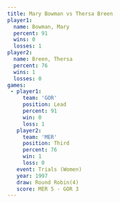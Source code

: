 ```yaml
---
title: Mary Bowman vs Thersa Breen
player1:             
  name: Bowman, Mary 
  percent: 91        
  wins: 0            
  losses: 1          
player2:             
  name: Breen, Thersa
  percent: 76        
  wins: 1            
  losses: 0          
games:
 - player1:        
     team: 'GOR'   
     position: Lead
     percent: 91   
     win: 0        
     loss: 1       
   player2:         
     team: 'MER'    
     position: Third
     percent: 76    
     win: 1         
     loss: 0        
   event: Trials (Women)
   year: 1997           
   draw: Round Robin(4) 
   score: MER 5 - GOR 3 
---
```

